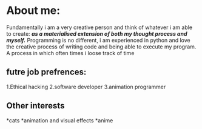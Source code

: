 # About me:
Fundamentally i am a very creative person and think of whatever i am able to create:
***as a materialised extension of both my thought process and myself.***
Programming is no different, i am experienced in python and love the creative process of writing code and being able to execute my program.
A process in which often times i loose track of time

## futre job prefrences:
1.Ethical hacking
2.software developer
3.animation programmer

## Other interests
*cats
*animation and visual effects
*anime
